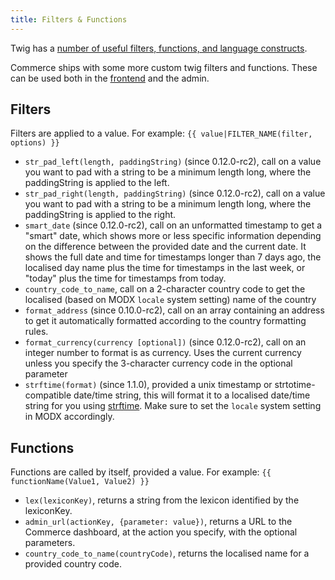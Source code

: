 ```yaml
---
title: Filters & Functions
---
```


Twig has a [number of useful filters, functions, and language constructs](https://twig.symfony.com/doc/2.x/). 

Commerce ships with some more custom twig filters and functions. These can be used both in the [frontend](../Front-end_Theming) and the admin.

## Filters

Filters are applied to a value. For example: `{{ value|FILTER_NAME(filter, options) }}`

- `str_pad_left(length, paddingString)` (since 0.12.0-rc2), call on a value you want to pad with a string to be a minimum length long, where the paddingString is applied to the left.
- `str_pad_right(length, paddingString)` (since 0.12.0-rc2), call on a value you want to pad with a string to be a minimum length long, where the paddingString is applied to the right.
- `smart_date` (since 0.12.0-rc2), call on an unformatted timestamp to get a "smart" date, which shows more or less specific information depending on the difference between the provided date and the current date. It shows the full date and time for timestamps longer than 7 days ago, the localised day name plus the time for timestamps in the last week, or "today" plus the time for timestamps from today.
- `country_code_to_name`, call on a 2-character country code to get the localised (based on MODX `locale` system setting) name of the country
- `format_address` (since 0.10.0-rc2), call on an array containing an address to get it automatically formatted according to the country formatting rules.
- `format_currency(currency [optional])` (since 0.12.0-rc2), call on an integer number to format is as currency. Uses the current currency unless you specify the 3-character currency code in the optional parameter
- `strftime(format)` (since 1.1.0), provided a unix timestamp or strtotime-compatible date/time string, this will format it to a localised date/time string for you using [strftime](https://php.net/strftime). Make sure to set the `locale` system setting in MODX accordingly.

## Functions

Functions are called by itself, provided a value. For example: `{{ functionName(Value1, Value2) }}`

- `lex(lexiconKey)`, returns a string from the lexicon identified by the lexiconKey. 
- `admin_url(actionKey, {parameter: value})`, returns a URL to the Commerce dashboard, at the action you specify, with the optional parameters. 
- `country_code_to_name(countryCode)`, returns the localised name for a provided country code. 
